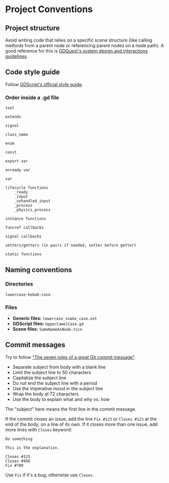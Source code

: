 # Project Conventions

## Project structure

Avoid writing code that relies on a specific scene structure (like calling methods from a parent node or referencing parent nodes on a node path). A good reference for this is [GDQuest's system design and interactions guidelines](https://github.com/GDquest/kickstarter-quest-3/blob/master/docs/code-guidelines.md#system-design-and-interactions).

## Code style guide

Follow [GDScript's official style guide](http://docs.godotengine.org/en/latest/getting_started/scripting/gdscript/gdscript_styleguide.html).

### Order inside a .gd file

	tool
  
	extends
  
  	signal
  
	class_name
  
	enum
  
	const
  
	export var
  
  	onready var
  
	var
  
	lifecycle functions
		_ready
		_input
		_unhandled_input
		_process
		_physics_process
    
	instance functions
  
	funcref callbacks
  
	signal callbacks
  
	setters/getters (in pairs if needed, setter before getter)
  
	static functions

## Naming conventions

### Directories
`lowercase-kebab-case`

### Files
- **Generic files:** `lowercase_snake_case.ext`
- **GDScript files:** `UpperCamelCase.gd`
- **Scene files:** `SameNameAsNode.tscn`

## Commit messages

Try to follow ["The seven rules of a great Git commit message"](https://chris.beams.io/posts/git-commit/#seven-rules).

- Separate subject from body with a blank line
- Limit the subject line to 50 characters
- Capitalize the subject line
- Do not end the subject line with a period
- Use the imperative mood in the subject line
- Wrap the body at 72 characters
- Use the body to explain what and why vs. how

The "subject" here means the first line in the commit message.

If the commit closes an issue, add the line `Fix #123` or `Closes #123` at the end of the body, on a line of its own.
If it closes more than one issue, add more lines with `Closes` keyword:

```
Do something

This is the explanation.

Closes #123
Closes #456
Fix #789
```

Use `Fix` if it's a bug, otherwise use `Closes`.
